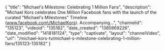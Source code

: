 {
    "title": "Michael's Milestone: Celebrating 1 Million Fans",
    "description": "Michael Kors celebrates One Million Facebook fans with the launch of the curated \"Michael's Milestones\" Timeline (www.facebook.com\/MichaelKors). Accompanying...",
    "channelid": "135123",
    "videoid": "135182",
    "date_created": "1385969226",
    "date_modified": "1418181124",
    "type": "captivate",
    "layout": "channelVideo",
    "url": "\/michael-kors-tv\/michael-s-milestone-celebrating-1-million-fans\/135123-135182"
}
